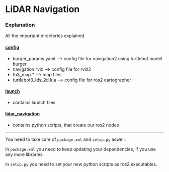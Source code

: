 # LiDAR Navigation

### Explanation

All the important directories explained.

#### <u>config</u>

- burger_params.yaml --> config file for navigation2 using turtlebot model burger
- navigation.rviz --> config file for rviz2
- tb3_map.* --> map files
- turtlebot3_lds_2d.lua --> config file for ros2 cartographer

#### <u>launch</u>

- contains launch files

#### <u>lidar_navigation</u>

- contains python scripts, that create our ros2 nodes

---

You need to take care of `package.xml` and `setup.py` aswell.

In `package.xml` you need to keep updating your dependencies, if you use any more libraries.

In `setup.py` you need to set your new python scripts as ros2 executables.